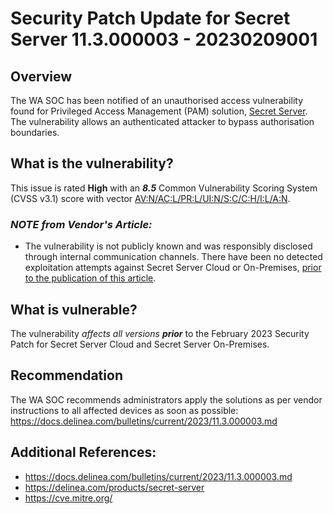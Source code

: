 # Security Patch Update for Secret Server 11.3.000003 - 20230209001

## Overview
The WA SOC has been notified of an unauthorised access vulnerability found for Privileged Access Management (PAM) solution, [Secret Server](https://delinea.com/products/secret-server). The vulnerability allows an authenticated attacker to bypass authorisation boundaries.

## What is the vulnerability?
This issue is rated **High** with an ***8.5*** Common Vulnerability Scoring System (CVSS v3.1) score with vector [AV:N/AC:L/PR:L/UI:N/S:C/C:H/I:L/A:N](https://nvd.nist.gov/vuln-metrics/cvss/v3-calculator?vector=AV:N/AC:L/PR:L/UI:N/S:C/C:H/I:L/A:N&version=3.1).

### ***NOTE from Vendor's Article:*** 
* The vulnerability is not publicly known and was responsibly disclosed through internal communication channels. There have been no detected exploitation attempts against Secret Server Cloud or On-Premises, [prior to the publication of this article](https://docs.delinea.com/bulletins/current/2023/11.3.000003.md).

## What is vulnerable? 
The vulnerability *affects all versions* ***prior*** to the February 2023 Security Patch for Secret Server Cloud and Secret Server On-Premises.

## Recommendation
The WA SOC recommends administrators apply the solutions as per vendor instructions to all affected devices as soon as possible: https://docs.delinea.com/bulletins/current/2023/11.3.000003.md


## Additional References:
* https://docs.delinea.com/bulletins/current/2023/11.3.000003.md
* https://delinea.com/products/secret-server
* https://cve.mitre.org/